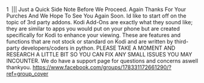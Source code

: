 1 
||| 
Just a Quick Side Note Before We Proceed.  Again Thanks For Your Purches And We Hope To See You Again Soon.  Id like to start off on the topic of 3rd party addons.  Kodi Add-Ons are exactly what they sound like; they are similar to apps you would put on your phone but are created specifically for Kodi to enhance your viewing. These are features and functions that are not stock or standard on Kodi and are written by third-party developers/coders in python. PLEASE TAKE A MOMENT AND RESEARCH A LITTLE BIT SO YOU CAN FIX ANY SMALL ISSUES YOU MAY INCOUNTER.   We do have a support page for questions and concerns aswell thankyou.  https://www.facebook.com/groups/178331172661290/?ref=group_cover
